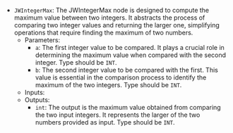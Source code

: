 - `JWIntegerMax`: The JWIntegerMax node is designed to compute the maximum value between two integers. It abstracts the process of comparing two integer values and returning the larger one, simplifying operations that require finding the maximum of two numbers.
    - Parameters:
        - `a`: The first integer value to be compared. It plays a crucial role in determining the maximum value when compared with the second integer. Type should be `INT`.
        - `b`: The second integer value to be compared with the first. This value is essential in the comparison process to identify the maximum of the two integers. Type should be `INT`.
    - Inputs:
    - Outputs:
        - `int`: The output is the maximum value obtained from comparing the two input integers. It represents the larger of the two numbers provided as input. Type should be `INT`.

